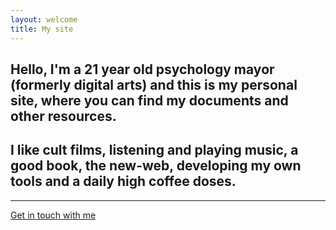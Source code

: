 ```yaml
---
layout: welcome
title: My site
---
```



<!--
<center><img src="img/mecir.png"/></center>
-->



## Hello, I'm a 21 year old psychology mayor (formerly digital arts) and this is my personal site, where you can find my documents and other resources.

## I like cult films, listening and playing music, a good book, the new-web, developing my own tools and a daily high coffee doses.


---

[Get in touch with me][1]

[1]: https://alex-esc.github.io/realme

<!--

{% for post in site.posts %}

<article class='post'>
  <h1 class='post-title'>
    <a href="{{ site.path }}{{ post.url }}">
      {{ post.title }}
    </a>
  </h1>
  <div class="post-date">{{ post.date | date: "%b %-d, %Y" }}</div>
  {{ post.content }}
</article>

{% endfor %}

-->
